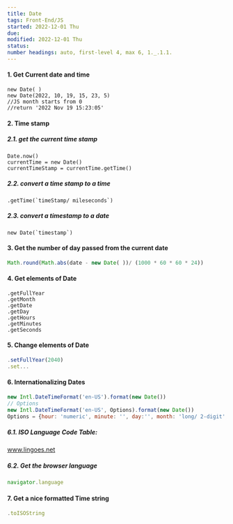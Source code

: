 ```yaml
---
title: Date
tags: Front-End/JS
started: 2022-12-01 Thu
due: 
modified: 2022-12-01 Thu
status: 
number headings: auto, first-level 4, max 6, 1._.1.1.
---
```

#### 1. Get Current date and time
```JS
new Date( )
new Date(2022, 10, 19, 15, 23, 5)
//JS month starts from 0
//return '2022 Nov 19 15:23:05'
```
#### 2. Time stamp
##### 2.1. get the current time stamp
```JS
Date.now()
currentTime = new Date()
currentTimeStamp = currentTime.getTime()
```
##### 2.2. convert a time stamp to a time
```JS
.getTime(`timeStamp/ mileseconds`)
```
##### 2.3. convert a timestamp to a date
```JS
new Date(`timestamp`)
```
#### 3. Get the number of day passed from the current date
```js
Math.round(Math.abs(date - new Date( ))/ (1000 * 60 * 60 * 24))
```
#### 4. Get elements of Date
```JS
.getFullYear
.getMonth
.getDate
.getDay
.getHours
.getMinutes
.getSeconds
```
#### 5. Change elements of Date
```js
.setFullYear(2040)
.set...
```
#### 6. Internationalizing Dates
```js
new Intl.DateTimeFormat('en-US').format(new Date())
// Options
new Intl.DateTimeFormat('en-US', Options).format(new Date())
Options = {hour: 'numeric', minute: '', day:'', month: 'long/ 2-digit', year:'', weekday: 'long/ short/ narrow',}
```
##### 6.1. ISO Language Code Table:
www.lingoes.net
##### 6.2. Get the browser language
```js
navigator.language
```
#### 7. Get a nice formatted Time string
```js
.toISOString
```